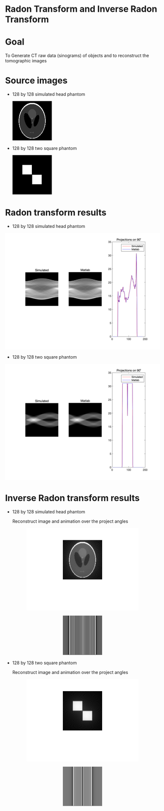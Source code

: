 # Radon Transform and Inverse Radon Transform

# Goal 

To Generate CT raw data (sinograms) of objects and to reconstruct the tomographic images

# Source images

* 128 by 128 simulated head phantom

  ![128Phantom](source_images/128Phantom.png "128Phantom")

* 128 by 128 two square phantom

  ![Sinogram_Source_-_Two_Squares_Phantom](source_images/Sinogram_Source_-_Two_Squares_Phantom.png "Sinogram_Source_-_Two_Squares_Phantom")

# Radon transform results

* 128 by 128 simulated head phantom

![Sinogram-128_Phantom](RdTr_results/Sinogram-128_Phantom.png "Sinogram-128_Phantom")


* 128 by 128 two square phantom

![Sinogram-Two_Squares_Phantom](RdTr_results/Sinogram-Two_Squares_Phantom.png "Sinogram-Two_Squares_Phantom")

# Inverse Radon transform results

* 128 by 128 simulated head phantom

    Reconstruct image and animation over the project angles

<p align="center">
    <img src=iRdTr_results/128phantom_rec.png>
</p>

<p align="center">
    <img src=iRdTr_results/128phantom_rec.gif>
</p>

* 128 by 128 two square phantom

    Reconstruct image and animation over the project angles

<p align="center">
    <img src=iRdTr_results/two_square_rec.png>
</p>

<p align="center">
    <img src=iRdTr_results/two_sqare_rec.gif>
</p>